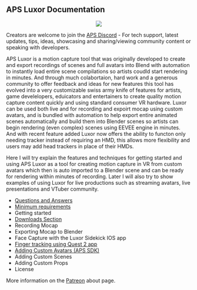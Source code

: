 ## APS Luxor Documentation

<p align="center">
  <a href="/downloads.md">
     <img src="http://www.mediafire.com/file/hmec2ssggyngld3/Luxor+Logo+Text.png">
  </a>
</p>

Creators are welcome to join the [APS Discord](https://discord.com/invite/ErZcKaQ) - For tech support, latest updates, tips, ideas, showcasing and sharing/viewing community content or speaking with developers.

APS Luxor is a motion capture tool that was originally developed to create and export recordings of scenes and full avatars into Blend with automation to instantly load entire scene compilations so artists coudld start rendering in minutes. And through much colabortaion, hard work and a generous community to offer feedback and ideas for new features this tool has evolved into a very customizable swiss army knife of features for artists, game develelopers, eduicators and entertainers to create quality motion capture content quickly and using standard consumer VR hardware. Luxor can be used both live and for recording and expoirt mocap using custom avatars, and is bundled with automation to help export entire animated scenes automatically and build them into Blender scenes so artists can begin rendering (even complex) scenes using EEVEE engine in minutes. And with recent feature added Luxor now offers the ability to functon only needing tracker instead of requiring an HMD, this allows more flexibility and users may add head trackers in place of their HMDs.

Here I will try explain the features and techniques for getting started and using APS Luxor as a tool for creating motion capture in VR from custom avatars which then is auto imported to a Blender scene and can be ready for rendering within minutes of recording. Later I will also try to show examples of using Luxor for live productions such as streaming avatars, live presentations and VTuber community.

- [Questions and Answers](/questions%20and%20answers.md)
- [Minimum requirements](/requirements.md)
- Getting started
- [Downloads Section](/downloads.md)
- Recording Mocap
- Exporting Mocap to Blender
- Face Capture with the Luxor Sidekick IOS app
- [Finger tracking using Quest 2 app](/quest%20finger%20tracking.md)
- [Adding Custom Avatars (APS SDK)](/apssdk.md)
- Adding Custom Scenes
- Adding Custom Props
- License

More information on the [Patreon](https://www.patreon.com/prepstudio) about page.
